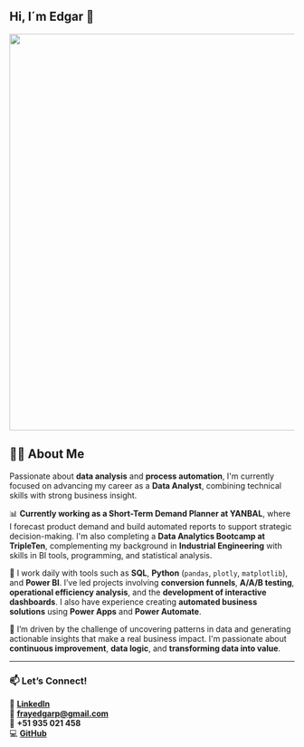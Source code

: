 ## Hi, I´m Edgar 👋

<p align="left">
  <img src="https://github.com/user-attachments/assets/d15798c4-48e7-4985-80f9-f5c372931ba3" width="700">
</p>


<!--
**Edgpan1721/Edgpan1721** is a ✨ _special_ ✨ repository because its `README.md` (this file) appears on your GitHub profile.

Here are some ideas to get you started:

- 🔭 I’m currently working on ...
- 🌱 I’m currently learning ...
- 👯 I’m looking to collaborate on ...
- 🤔 I’m looking for help with ...
- 💬 Ask me about ...
- 📫 How to reach me: ...
- 😄 Pronouns: ...
- ⚡ Fun fact: ...
-->

## 👨‍💼 About Me

Passionate about **data analysis** and **process automation**, I'm currently focused on advancing my career as a **Data Analyst**, combining technical skills with strong business insight.  

📊 **Currently working as a Short-Term Demand Planner at YANBAL**, where I forecast product demand and build automated reports to support strategic decision-making. I'm also completing a **Data Analytics Bootcamp at TripleTen**, complementing my background in **Industrial Engineering** with skills in BI tools, programming, and statistical analysis.  

🐍 I work daily with tools such as **SQL**, **Python** (`pandas`, `plotly`, `matplotlib`), and **Power BI**. I’ve led projects involving **conversion funnels**, **A/A/B testing**, **operational efficiency analysis**, and the **development of interactive dashboards**. I also have experience creating **automated business solutions** using **Power Apps** and **Power Automate**.  

🧠 I’m driven by the challenge of uncovering patterns in data and generating actionable insights that make a real business impact. I'm passionate about **continuous improvement**, **data logic**, and **transforming data into value**.  

---

### 📫 Let’s Connect!

🔗 [**LinkedIn**](https://pe.linkedin.com/in/fepr)  
📧 **frayedgarp@gmail.com**  
📱 **+51 935 021 458**  
💻 [**GitHub**](https://github.com/frayedgar)
